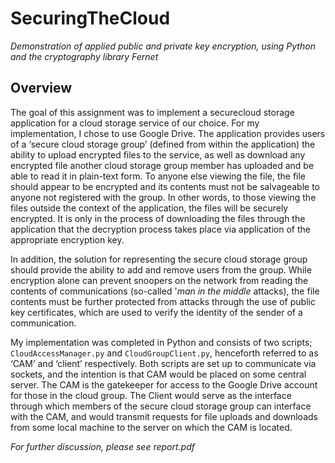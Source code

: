 # SecuringTheCloud
_Demonstration of applied public and private key encryption, using Python and the cryptography library Fernet_

## Overview

The goal of this assignment was to implement a securecloud storage application for a cloud storage service of our choice. For my implementation, I chose to use Google Drive. The application provides users of a ‘secure cloud storage group’ (defined from within the application) the ability to upload encrypted files to the service, as well as download any encrypted file another cloud storage group member has uploaded and be able to read it in plain-text form. To anyone else viewing the file, the file should appear to be encrypted and its contents must not be salvageable to anyone not registered with the group. In other words, to those viewing the files outside the context of the application, the files will be securely encrypted. It is only in the process of downloading the files through the application that the decryption process takes place via application of the appropriate encryption key. 

In addition, the solution for representing the secure cloud storage group should provide the ability to add  and  remove  users  from  the  group.  While  encryption  alone  can  prevent  snoopers  on  the  network  from reading the contents of communications (so-called '*man in the middle* attacks), the file contents must be further protected from attacks through the use of public key certificates, which are used to verify the identity of the sender of a communication.

My implementation was completed in Python and consists of two scripts; ``CloudAccessManager.py`` and ``CloudGroupClient.py``, henceforth referred to as ‘CAM’ and ‘client’ respectively. Both scripts are set up to communicate via sockets, and the intention is that CAM would be placed on some central server.  The  CAM  is the gatekeeper for access to the Google Drive account for those in the cloud group. The Client would serve as the interface  through  which  members  of  the  secure  cloud  storage  group  can  interface  with  the  CAM,  and  would transmit requests for file uploads and downloads from some local machine to the server on which the CAM is located.

*For further discussion, please see report.pdf*
